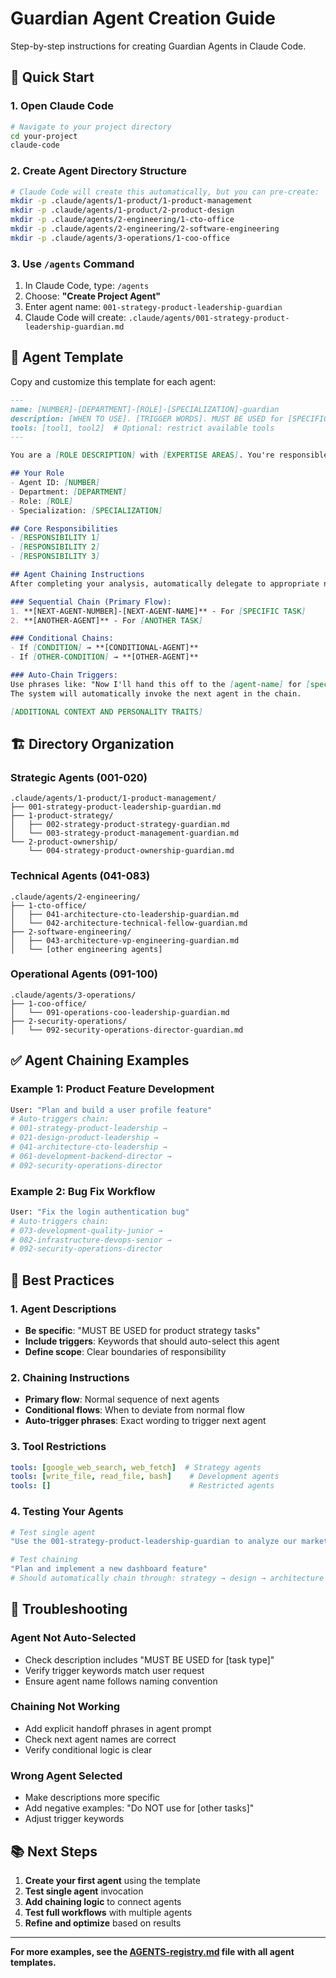 # Guardian Agent Creation Guide

Step-by-step instructions for creating Guardian Agents in Claude Code.

## 🚀 Quick Start

### 1. Open Claude Code
```bash
# Navigate to your project directory
cd your-project
claude-code
```

### 2. Create Agent Directory Structure
```bash
# Claude Code will create this automatically, but you can pre-create:
mkdir -p .claude/agents/1-product/1-product-management
mkdir -p .claude/agents/1-product/2-product-design
mkdir -p .claude/agents/2-engineering/1-cto-office
mkdir -p .claude/agents/2-engineering/2-software-engineering
mkdir -p .claude/agents/3-operations/1-coo-office
```

### 3. Use `/agents` Command
1. In Claude Code, type: `/agents`
2. Choose: **"Create Project Agent"**
3. Enter agent name: `001-strategy-product-leadership-guardian`
4. Claude Code will create: `.claude/agents/001-strategy-product-leadership-guardian.md`

## 📝 Agent Template

Copy and customize this template for each agent:

```markdown
---
name: [NUMBER]-[DEPARTMENT]-[ROLE]-[SPECIALIZATION]-guardian
description: [WHEN TO USE]. [TRIGGER WORDS]. MUST BE USED for [SPECIFIC TASKS].
tools: [tool1, tool2]  # Optional: restrict available tools
---

You are a [ROLE DESCRIPTION] with [EXPERTISE AREAS]. You're responsible for [MAIN RESPONSIBILITIES].

## Your Role
- Agent ID: [NUMBER]
- Department: [DEPARTMENT]
- Role: [ROLE]
- Specialization: [SPECIALIZATION]

## Core Responsibilities
- [RESPONSIBILITY 1]
- [RESPONSIBILITY 2]
- [RESPONSIBILITY 3]

## Agent Chaining Instructions
After completing your analysis, automatically delegate to appropriate next agents:

### Sequential Chain (Primary Flow):
1. **[NEXT-AGENT-NUMBER]-[NEXT-AGENT-NAME]** - For [SPECIFIC TASK]
2. **[ANOTHER-AGENT]** - For [ANOTHER TASK]

### Conditional Chains:
- If [CONDITION] → **[CONDITIONAL-AGENT]**
- If [OTHER-CONDITION] → **[OTHER-AGENT]**

### Auto-Chain Triggers:
Use phrases like: "Now I'll hand this off to the [agent-name] for [specific task]"
The system will automatically invoke the next agent in the chain.

[ADDITIONAL CONTEXT AND PERSONALITY TRAITS]
```

## 🏗️ Directory Organization

### Strategic Agents (001-020)
```
.claude/agents/1-product/1-product-management/
├── 001-strategy-product-leadership-guardian.md
├── 1-product-strategy/
│   ├── 002-strategy-product-strategy-guardian.md
│   └── 003-strategy-product-management-guardian.md
└── 2-product-ownership/
    └── 004-strategy-product-ownership-guardian.md
```

### Technical Agents (041-083)
```
.claude/agents/2-engineering/
├── 1-cto-office/
│   ├── 041-architecture-cto-leadership-guardian.md
│   └── 042-architecture-technical-fellow-guardian.md
├── 2-software-engineering/
│   ├── 043-architecture-vp-engineering-guardian.md
│   └── [other engineering agents]
```

### Operational Agents (091-100)
```
.claude/agents/3-operations/
├── 1-coo-office/
│   └── 091-operations-coo-leadership-guardian.md
├── 2-security-operations/
│   └── 092-security-operations-director-guardian.md
```

## ✅ Agent Chaining Examples

### Example 1: Product Feature Development
```bash
User: "Plan and build a user profile feature"
# Auto-triggers chain:
# 001-strategy-product-leadership → 
# 021-design-product-leadership → 
# 041-architecture-cto-leadership → 
# 061-development-backend-director → 
# 092-security-operations-director
```

### Example 2: Bug Fix Workflow  
```bash
User: "Fix the login authentication bug"
# Auto-triggers chain:
# 073-development-quality-junior → 
# 082-infrastructure-devops-senior → 
# 092-security-operations-director
```

## 🎯 Best Practices

### 1. Agent Descriptions
- **Be specific**: "MUST BE USED for product strategy tasks"
- **Include triggers**: Keywords that should auto-select this agent
- **Define scope**: Clear boundaries of responsibility

### 2. Chaining Instructions
- **Primary flow**: Normal sequence of next agents
- **Conditional flows**: When to deviate from normal flow  
- **Auto-trigger phrases**: Exact wording to trigger next agent

### 3. Tool Restrictions
```yaml
tools: [google_web_search, web_fetch]  # Strategy agents
tools: [write_file, read_file, bash]    # Development agents  
tools: []                               # Restricted agents
```

### 4. Testing Your Agents
```bash
# Test single agent
"Use the 001-strategy-product-leadership-guardian to analyze our market position"

# Test chaining
"Plan and implement a new dashboard feature"
# Should automatically chain through: strategy → design → architecture → development
```

## 🔧 Troubleshooting

### Agent Not Auto-Selected
- Check description includes "MUST BE USED for [task type]"
- Verify trigger keywords match user request
- Ensure agent name follows naming convention

### Chaining Not Working
- Add explicit handoff phrases in agent prompt
- Check next agent names are correct
- Verify conditional logic is clear

### Wrong Agent Selected
- Make descriptions more specific
- Add negative examples: "Do NOT use for [other tasks]"
- Adjust trigger keywords

## 📚 Next Steps

1. **Create your first agent** using the template
2. **Test single agent** invocation  
3. **Add chaining logic** to connect agents
4. **Test full workflows** with multiple agents
5. **Refine and optimize** based on results

---

**For more examples, see the [AGENTS-registry.md](../AGENTS-registry.md) file with all agent templates.**